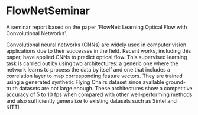 # FlowNetSeminar
A seminar report based on the paper 'FlowNet: Learning Optical Flow with Convolutional Networks'.

Convolutional neural networks (CNNs) are widely used in computer vision applications due to their successes in the field. 
Recent works, including this paper, have applied CNNs to predict optical flow. This supervised learning task is carried out by using two architectures: a generic one where the network learns to process the data by itself and one that includes a correlation layer to map corresponding feature vectors. They are trained using a generated synthetic Flying Chairs dataset since available ground-truth datasets are not large enough. These architectures show a competitive accuracy of 5 to 10 fps when compared with other well-performing methods and also sufficiently generalize to existing datasets such as Sintel and KITTI.
